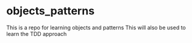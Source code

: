 # objects_patterns

This is a repo for learning objects and patterns
This will also be used to learn the TDD approach
